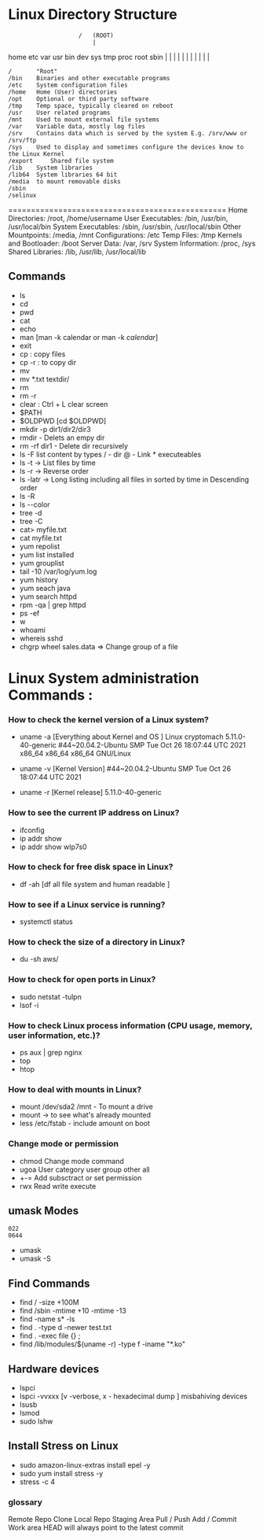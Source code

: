 # Linux Directory Structure 

					    / 	(ROOT)	
                            |
home 	etc 	var 	usr 	bin 	dev 	sys     tmp     proc    root    sbin
  |	  	|	  	|   	|    	|   	|   	|       |       |       |       |

  
	/ 		"Root"
	/bin 	Binaries and other executable programs 
	/etc 	System configuration files 
	/home 	Home (User) directories
	/opt 	Optional or third party software
	/tmp 	Temp space, typically cleared on reboot 
	/usr	User related programs 
	/mnt 	Used to mount external file systems 
	/var 	Variable data, mostly log files 
	/srv	Contains data which is served by the system E.g. /srv/www or /srv/ftp 
	/sys	Used to display and sometimes configure the devices know to the Linux Kernel
	/export 	Shared file system 
	/lib 	System libraries 
	/lib64 	System libraries 64 bit 
	/media	to mount removable disks 
	/sbin 
	/selinux 

================================================
Home Directories: /root, /home/username 
User Executables: /bin, /usr/bin, /usr/local/bin
System Executables: /sbin, /usr/sbin, /usr/local/sbin 
Other Mountpoints: /media, /mnt
Configurations: /etc 
Temp Files: /tmp 
Kernels and Bootloader: /boot 
Server Data: /var, /srv 
System Information: /proc, /sys 
Shared Libraries: /lib, /usr/lib, /usr/local/lib


## Commands
- ls 
- cd 
- pwd 
- cat 
- echo 
- man [man -k calendar or man -k *calendar*]
- exit 
- cp : copy files 
- cp -r : to copy dir 
- mv
- mv *.txt textdir/ 
- rm 
- rm -r
- clear : Ctrl + L clear screen 
- $PATH
- $OLDPWD [cd $OLDPWD]
- mkdir -p dir1/dir2/dir3
- rmdir  - Delets an empy dir
- rm -rf dir1  - Delete dir recursively 
- ls -F list content by types / - dir @ - Link * executeables 
- ls -t -> List files by time 
- ls -r -> Reverse order 
- ls -latr -> Long listing including all files in sorted by time in Descending order 
- ls -R 
- ls --color 
- tree -d 
- tree -C 
- cat> myfile.txt
- cat myfile.txt 
- yum repolist
- yum list installed
- yum grouplist
- tail -10 /var/log/yum.log
- yum history
- yum seach java
- yum search httpd
- rpm -qa | grep httpd
- ps -ef 
- w
- whoami
- whereis sshd
- chgrp wheel sales.data => Change group of a file 


# Linux System administration Commands : 

### How to check the kernel version of a Linux system?
- uname -a [Everything about Kernel and OS ]
  Linux cryptomach 5.11.0-40-generic #44~20.04.2-Ubuntu SMP Tue Oct 26 18:07:44 UTC 2021 x86_64 x86_64 x86_64 GNU/Linux

- uname -v [Kernel Version]
  #44~20.04.2-Ubuntu SMP Tue Oct 26 18:07:44 UTC 2021

- uname -r [Kernel release]
  5.11.0-40-generic

### How to see the current IP address on Linux?
- ifconfig 
- ip addr show 
- ip addr show wlp7s0

### How to check for free disk space in Linux?
- df -ah [df all file system and human readable ]

### How to see if a Linux service is running?
- systemctl status  

### How to check the size of a directory in Linux?
- du -sh aws/

### How to check for open ports in Linux?
- sudo netstat -tulpn
- lsof -i

### How to check Linux process information (CPU usage, memory, user information, etc.)?
- ps aux | grep nginx 
- top 
- htop 

### How to deal with mounts in Linux?
- mount /dev/sda2 /mnt  - To mount a drive 
- mount -> to see what's already mounted 
- less /etc/fstab - include amount on boot 

### Change mode or permission 
- chmod	Change mode command  
-	ugoa 	User category user group other all 
-	+-= 	Add subsctract or set permission 
-	rwx 	Read write execute 

## umask Modes 
	022
	0644
- umask
- umask -S

## Find Commands 
- find / -size +100M
- find /sbin -mtime +10 -mtime -13
- find -name s* -ls
- find . -type d -newer test.txt
- find . -exec file {} \;
- find /lib/modules/$(uname -r) -type f -iname "*.ko"

## Hardware devices 
- lspci 
- lspci -vvxxx [v -verbose, x - hexadecimal dump ] misbahiving devices 
- lsusb 
- lsmod 
- sudo lshw 

## Install Stress on Linux 
- sudo amazon-linux-extras install epel -y 
- sudo yum install stress -y
- stress -c 4 

### glossary 
Remote Repo 
Clone 
Local Repo 
Staging Area 
Pull / Push 
Add / Commit 
Work area 
HEAD will always point to the latest commit 
